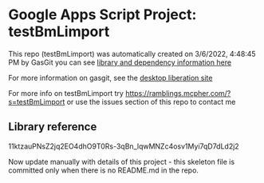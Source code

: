 # Google Apps Script Project: testBmLimport
This repo (testBmLimport) was automatically created on 3/6/2022, 4:48:45 PM by GasGit
you can see [library and dependency information here](dependencies.md)

For more information on gasgit, see the [desktop liberation site](https://ramblings.mcpher.com/drive-sdk-and-github/migrategasgit/ "desktop liberation")

For more info on testBmLimport try https://ramblings.mcpher.com/?s=testBmLimport or use the issues section of this repo to contact me
## Library reference
11ktzauPNsZ2jq2EO4dhO9T0Rs-3qBn_lqwMNZc4osv1Myi7qD7dLd2j2

Now update manually with details of this project - this skeleton file is committed only when there is no README.md in the repo.